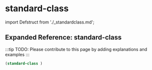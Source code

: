 # standard-class

import Defstruct from './_standardclass.md';

<Defstruct />

## Expanded Reference: standard-class

:::tip
TODO: Please contribute to this page by adding explanations and examples
:::

```lisp
(standard-class )
```
